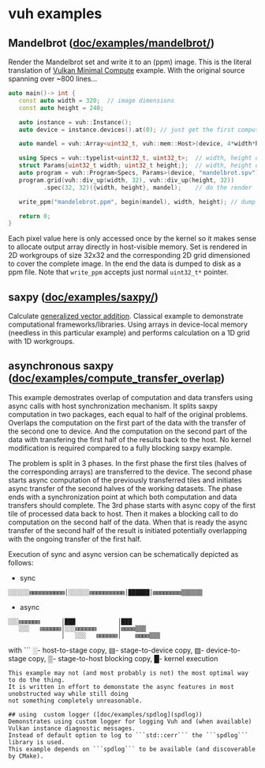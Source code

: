 # vuh examples
## Mandelbrot ([doc/examples/mandelbrot/](mandelbrot))
Render the Mandelbrot set and write it to an (ppm) image.
This is the literal translation of [Vulkan Minimal Compute](https://github.com/Erkaman/vulkan_minimal_compute) example.
With the original source spanning over ~800 lines...
```cpp
auto main()-> int {
   const auto width = 320;  // image dimensions
   const auto height = 240;

   auto instance = vuh::Instance();
   auto device = instance.devices().at(0); // just get the first compute-capable device

   auto mandel = vuh::Array<uint32_t, vuh::mem::Host>(device, 4*width*height); // allocate memory to render Mandelbrot set to

   using Specs = vuh::typelist<uint32_t, uint32_t>;  // width, height of a workgroup
   struct Params{uint32_t width; uint32_t height;};  // width, height of an image
   auto program = vuh::Program<Specs, Params>(device, "mandelbrot.spv");
   program.grid(vuh::div_up(width, 32), vuh::div_up(height, 32))
          .spec(32, 32)({width, height}, mandel);    // do the render

   write_ppm("mandelebrot.ppm", begin(mandel), width, height); // dump image data to a ppm file

   return 0;
}
```
Each pixel value here is only accessed once by the kernel so it makes sense to allocate output array directly in host-visible memory.
Set is rendered in 2D workgroups of size 32x32 and the corresponding 2D grid dimensioned to cover the complete image.
In the end the data is dumped to disk as a ppm file.
Note that ```write_ppm``` accepts just normal ```uint32_t*``` pointer.

## saxpy ([doc/examples/saxpy/](saxpy))
Calculate [generalized vector addition](https://en.wikipedia.org/wiki/Basic_Linear_Algebra_Subprograms#Level_1).
Classical example to demonstrate computational frameworks/libraries.
Using arrays in device-local memory (needless in this particular example) and performs calculation on a 1D grid with 1D workgroups.

## asynchronous saxpy ([doc/examples/compute_transfer_overlap](compute_transfer_overlap))
This example demostrates overlap of computation and data transfers using async calls with host
synchronization mechanism.
It splits saxpy computation in two packages, each equal to half of the original problems.
Overlaps the computation on the first part of the data with the transfer of the second one to device.
And the computation on the second part of the data with transfering the first half of the results
back to the host.
No kernel modification is required compared to a fully blocking saxpy example.

The problem is split in 3 phases.
In the first phase the first tiles (halves of the corresponding arrays) are transferred to the device.
The second phase starts async computation of the previously transferred tiles and initiates async
transfer of the second halves of the working datasets.
The phase ends with a synchronization point at which both computation and data transfers should complete.
The 3rd phase starts with async copy of the first tile of processed data back to host.
Then it makes a blocking call to do computation on the second half of the data.
When that is ready the async transfer of the second half of the result is initiated potentially
overlapping with the ongoing transfer of the first half.

Execution of sync and async version can be schematically depicted as follows:
- sync
```
░░░░░░▤▤▤▤▤▤▤▤▤▤│░░░░░░▤▤▤▤▤▤▤▤▤▤│██████│▧▧▧▧▧▧▧▧▒▒▒▒▒▒
```
- async
```
░░░▤▤▤▤▤▤      │███            │███
   ░░░   ▤▤▤▤▤▤│░░░▤▤▤▤▤▤      │▧▧▧▧▒▒▒
               │   ░░░   ▤▤▤▤▤▤│    ▧▧▧▧▒▒▒
```
with ```
░- host-to-stage copy, ▤- stage-to-device copy,
▧- device-to-stage copy, ▒- stage-to-host blocking copy,
█- kernel execution
```
This example may not (and most probably is not) the most optimal way to do the thing.
It is written in effort to demonstate the async features in most unobstructed way while still doing
not something completely unreasonable.

## using  custom logger ([doc/examples/spdlog](spdlog))
Demonstrates using custom logger for logging Vuh and (when available) Vulkan instance diagnostic messages.
Instead of default option to log to ```std::cerr``` the ```spdlog``` library is used.
This example depends on ```spdlog``` to be available (and discoverable by CMake).
